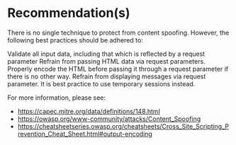 # Recommendation(s)

There is no single technique to protect from content spoofing. However, the following best practices should be adhered to:

Validate all input data, including that which is reflected by a request parameter
Refrain from passing HTML data via request parameters. Properly encode the HTML before passing it through a request parameter if there is no other way.
Refrain from displaying messages via request parameter. It is best practice to use temporary sessions instead.

For more information, please see:

- <https://capec.mitre.org/data/definitions/148.html>
- <https://owasp.org/www-community/attacks/Content_Spoofing>
- <https://cheatsheetseries.owasp.org/cheatsheets/Cross_Site_Scripting_Prevention_Cheat_Sheet.html#output-encoding>
